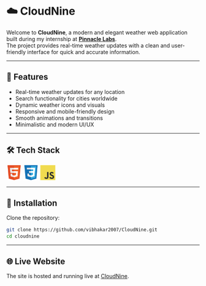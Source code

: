 # ☁️ CloudNine

Welcome to **CloudNine**, a modern and elegant weather web application built during my internship at **[Pinnacle Labs](https://pinnaclelabs.tech/)**.  
The project provides real-time weather updates with a clean and user-friendly interface for quick and accurate information.

---

## 🌟 Features

- Real-time weather updates for any location  
- Search functionality for cities worldwide  
- Dynamic weather icons and visuals  
- Responsive and mobile-friendly design  
- Smooth animations and transitions  
- Minimalistic and modern UI/UX  

---

## 🛠️ Tech Stack

<p align="left">
  <img src="https://raw.githubusercontent.com/devicons/devicon/master/icons/html5/html5-original.svg" alt="HTML5" width="40" height="40"/>
  <img src="https://raw.githubusercontent.com/devicons/devicon/master/icons/css3/css3-original.svg" alt="CSS3" width="40" height="40"/>
  <img src="https://raw.githubusercontent.com/devicons/devicon/master/icons/javascript/javascript-original.svg" alt="JavaScript" width="40" height="40"/>
</p>

---

## 🚀 Installation

Clone the repository:

```bash
git clone https://github.com/vibhakar2007/CloudNine.git
cd cloudnine
```
---

## 🌐 Live Website

The site is hosted and running live at [CloudNine](https://cloud--nine.vercel.app/).
